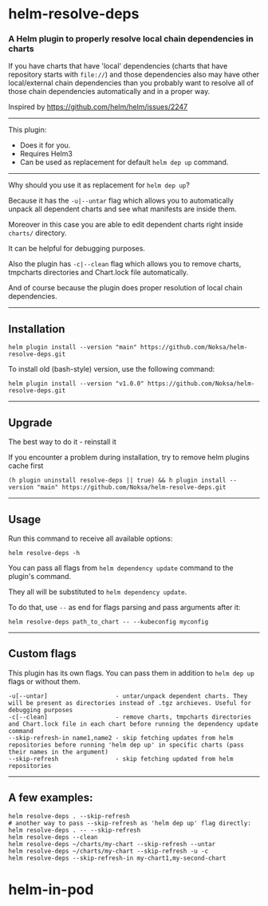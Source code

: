 # helm-resolve-deps

### A Helm plugin to properly resolve local chain dependencies in charts

If you have charts that have 'local' dependencies (charts that have repository starts with `file://`) and those dependencies also may have other local/external chain dependencies than you probably want to resolve all of those chain dependencies automatically and in a proper way. 

Inspired by https://github.com/helm/helm/issues/2247

---
This plugin:
* Does it for you.
* Requires Helm3
* Can be used as replacement for default `helm dep up` command.

---

Why should you use it as replacement for `helm dep up`?

Because it has the `-u|--untar` flag which allows you to automatically unpack all dependent charts and see what manifests are inside them. 

Moreover in this case you are able to edit dependent charts right inside `charts/` directory. 

It can be helpful for debugging purposes.

Also the plugin has `-c|--clean` flag which allows you to remove charts, tmpcharts directories and Chart.lock file automatically.


And of course because the plugin does proper resolution of local chain dependencies.

---

## Installation

```shell
helm plugin install --version "main" https://github.com/Noksa/helm-resolve-deps.git
```

To install old (bash-style) version, use the following command:
```shell
helm plugin install --version "v1.0.0" https://github.com/Noksa/helm-resolve-deps.git
```

---

## Upgrade

The best way to do it - reinstall it

If you encounter a problem during installation, try to remove helm plugins cache first
```
(h plugin uninstall resolve-deps || true) && h plugin install --version "main" https://github.com/Noksa/helm-resolve-deps.git
```

---

## Usage
Run this command to receive all available options:
```shell
helm resolve-deps -h
```
You can pass all flags from `helm dependency update` command to the plugin's command.

They  all will be substituted to `helm dependency update`.

To do that, use `--` as end for flags parsing and pass arguments after it:
```shell
helm resolve-deps path_to_chart -- --kubeconfig myconfig
```

---

## Custom flags
This plugin has its own flags. You can pass them in addition to `helm dep up` flags or without them.
```shell
-u[--untar]                   - untar/unpack dependent charts. They will be present as directories instead of .tgz archieves. Useful for debugging purposes
-c[--clean]                   - remove charts, tmpcharts directories and Chart.lock file in each chart before running the dependency update command
--skip-refresh-in name1,name2 - skip fetching updates from helm repositories before running 'helm dep up' in specific charts (pass their names in the argument)
--skip-refresh                - skip fetching updated from helm repositories
```

---

## A few examples:
```shell
helm resolve-deps . --skip-refresh
# another way to pass --skip-refresh as 'helm dep up' flag directly:
helm resolve-deps . -- --skip-refresh
helm resolve-deps --clean
helm resolve-deps ~/charts/my-chart --skip-refresh --untar
helm resolve-deps ~/charts/my-chart --skip-refresh -u -c
helm resolve-deps --skip-refresh-in my-chart1,my-second-chart
```
# helm-in-pod
